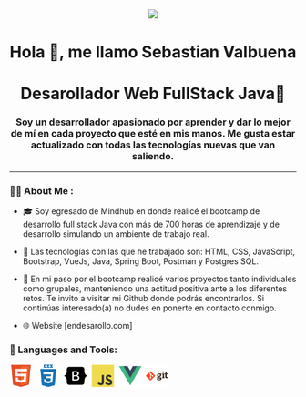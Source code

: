 <div id="header" align="center">
    <img src="https://media.giphy.com/media/QZkpIdieotn3i/giphy.gif" width="200" />
    <h1 align="center">Hola 👋, me llamo Sebastian Valbuena</h1>
    <h1 align="center">Desarollador Web FullStack Java🤍</h1>
    <h3 align="center">Soy un desarrollador apasionado por aprender y dar lo mejor de mí en cada proyecto que esté en mis manos. Me gusta estar actualizado con todas las tecnologías nuevas que van saliendo.</h3>
</div>

---

### 👨‍💻 About Me :

- 🎓 Soy egresado de Mindhub en donde realicé el bootcamp de desarrollo full stack Java con más de 700 horas de aprendizaje y de desarrollo simulando un ambiente de trabajo real.

- 🎯 Las tecnologías con las que he trabajado son: HTML, CSS, JavaScript, Bootstrap, VueJs, Java, Spring Boot, Postman y Postgres SQL.

- 💼 En mi paso por el bootcamp realicé varios proyectos tanto individuales como grupales, manteniendo una actitud positiva ante a los diferentes retos. Te invito a visitar mi Github donde podrás encontrarlos. Si continúas interesado(a) no dudes en ponerte en contacto conmigo.

- 🌐 Website [endesarollo.com]


<div align="left">
    <h3>🔨 Languages and Tools:</h3>
    <div>
        <img src="https://github.com/devicons/devicon/blob/master/icons/html5/html5-original.svg" title="HTML5" alt="HTML" width="40" height="40"/>&nbsp;
        <img src="https://github.com/devicons/devicon/blob/master/icons/css3/css3-plain-wordmark.svg"  title="CSS3" alt="CSS" width="40" height="40"/>&nbsp;
        <img src="https://github.com/devicons/devicon/blob/master/icons/bootstrap/bootstrap-plain.svg" title="Bootstrap" alt="Bootstrap" width="40" height="40"/>&nbsp;
        <img src="https://github.com/devicons/devicon/blob/master/icons/javascript/javascript-original.svg" title="JavaScript" alt="JavaScript" width="40" height="40"/>&nbsp;
                <img src="https://github.com/devicons/devicon/blob/master/icons/vuejs/vuejs-original.svg" title="Vue" alt="Vue" width="40" height="40"/>&nbsp;
        <img src="https://github.com/devicons/devicon/blob/master/icons/git/git-original-wordmark.svg" title="Git" **alt="Git" width="40" height="40"/>
      </div>
</div>
